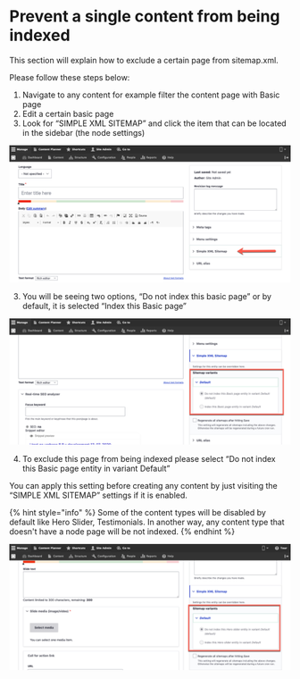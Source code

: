 # Prevent a single content from being indexed

This section will explain how to exclude a certain page from sitemap.xml.

Please follow these steps below:

1. Navigate to any content for example filter the content page with Basic page
2. Edit a certain basic page
3. Look for “SIMPLE XML SITEMAP” and click the item that can be located in the sidebar \(the node settings\)

![Sitemap section under basic page](../../../../.gitbook/assets/create-basic-page-test-qa-varbase-8-8-x-development-13-07-2020.png)

 3. You will be seeing two options, “Do not index this basic page” or by default, it is selected “Index this Basic page”

![Update sitemap section using this option](../../../../.gitbook/assets/sitemap.png)

4. To exclude this page from being indexed please select “Do not index this Basic page entity in variant Default”

You can apply this setting before creating any content by just visiting the “SIMPLE XML SITEMAP” settings if it is enabled.

{% hint style="info" %}
Some of the content types will be disabled by default like Hero Slider, Testimonials.  In another way, any content type that doesn't have a node page will be not indexed.
{% endhint %}

![Hero Slider content type in site map is disabled by default ](../../../../.gitbook/assets/create-hero-slider-test-qa-varbase-8-8-x-development-13-07-2020.png)

